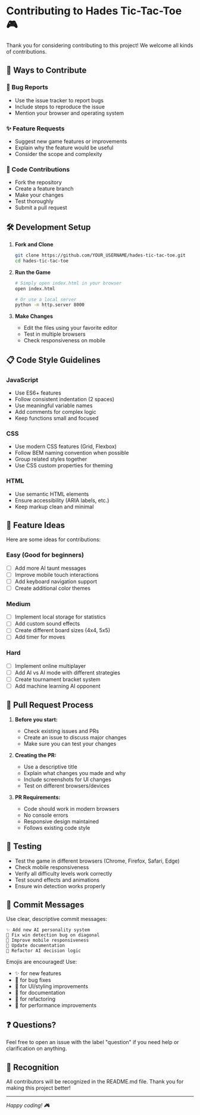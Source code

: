 # Contributing to Hades Tic-Tac-Toe 🎮

Thank you for considering contributing to this project! We welcome all kinds of contributions.

## 🚀 Ways to Contribute

### 🐛 Bug Reports
- Use the issue tracker to report bugs
- Include steps to reproduce the issue
- Mention your browser and operating system

### ✨ Feature Requests
- Suggest new game features or improvements
- Explain why the feature would be useful
- Consider the scope and complexity

### 🔧 Code Contributions
- Fork the repository
- Create a feature branch
- Make your changes
- Test thoroughly
- Submit a pull request

## 🛠️ Development Setup

1. **Fork and Clone**
   ```bash
   git clone https://github.com/YOUR_USERNAME/hades-tic-tac-toe.git
   cd hades-tic-tac-toe
   ```

2. **Run the Game**
   ```bash
   # Simply open index.html in your browser
   open index.html
   
   # Or use a local server
   python -m http.server 8000
   ```

3. **Make Changes**
   - Edit the files using your favorite editor
   - Test in multiple browsers
   - Check responsiveness on mobile

## 📋 Code Style Guidelines

### JavaScript
- Use ES6+ features
- Follow consistent indentation (2 spaces)
- Use meaningful variable names
- Add comments for complex logic
- Keep functions small and focused

### CSS
- Use modern CSS features (Grid, Flexbox)
- Follow BEM naming convention when possible
- Group related styles together
- Use CSS custom properties for theming

### HTML
- Use semantic HTML elements
- Ensure accessibility (ARIA labels, etc.)
- Keep markup clean and minimal

## 🎯 Feature Ideas

Here are some ideas for contributions:

### Easy (Good for beginners)
- [ ] Add more AI taunt messages
- [ ] Improve mobile touch interactions
- [ ] Add keyboard navigation support
- [ ] Create additional color themes

### Medium
- [ ] Implement local storage for statistics
- [ ] Add custom sound effects
- [ ] Create different board sizes (4x4, 5x5)
- [ ] Add timer for moves

### Hard
- [ ] Implement online multiplayer
- [ ] Add AI vs AI mode with different strategies
- [ ] Create tournament bracket system
- [ ] Add machine learning AI opponent

## 🔄 Pull Request Process

1. **Before you start:**
   - Check existing issues and PRs
   - Create an issue to discuss major changes
   - Make sure you can test your changes

2. **Creating the PR:**
   - Use a descriptive title
   - Explain what changes you made and why
   - Include screenshots for UI changes
   - Test on different browsers/devices

3. **PR Requirements:**
   - Code should work in modern browsers
   - No console errors
   - Responsive design maintained
   - Follows existing code style

## 🧪 Testing

- Test the game in different browsers (Chrome, Firefox, Safari, Edge)
- Check mobile responsiveness
- Verify all difficulty levels work correctly
- Test sound effects and animations
- Ensure win detection works properly

## 📝 Commit Messages

Use clear, descriptive commit messages:

```
✨ Add new AI personality system
🐛 Fix win detection bug on diagonal
🎨 Improve mobile responsiveness
📝 Update documentation
🔧 Refactor AI decision logic
```

Emojis are encouraged! Use:
- ✨ for new features
- 🐛 for bug fixes
- 🎨 for UI/styling improvements
- 📝 for documentation
- 🔧 for refactoring
- 🚀 for performance improvements

## ❓ Questions?

Feel free to open an issue with the label "question" if you need help or clarification on anything.

## 🙏 Recognition

All contributors will be recognized in the README.md file. Thank you for making this project better!

---

*Happy coding! 🎮* 